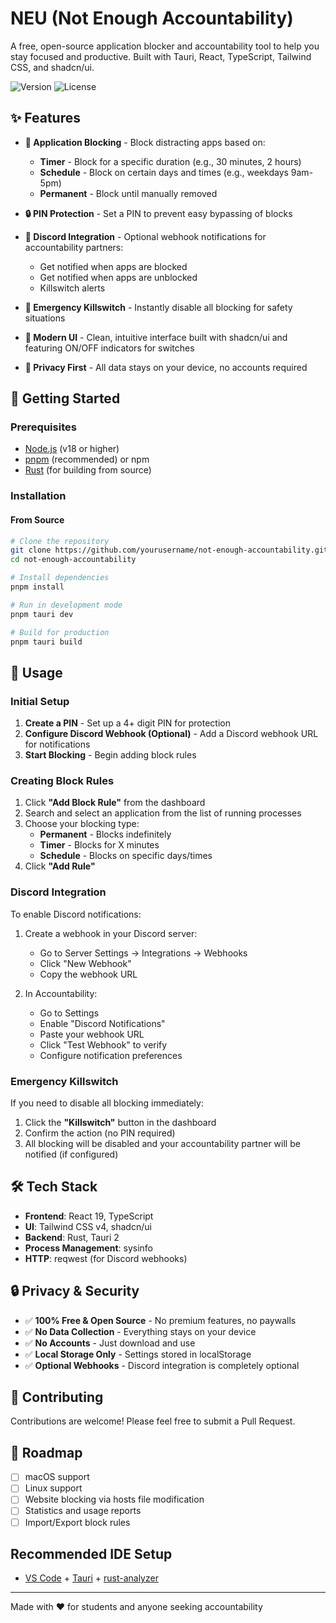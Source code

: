 # NEU (Not Enough Accountability)

A free, open-source application blocker and accountability tool to help you stay focused and productive. Built with Tauri, React, TypeScript, Tailwind CSS, and shadcn/ui.

![Version](https://img.shields.io/badge/version-0.1.0-blue)
![License](https://img.shields.io/badge/license-MIT-green)

## ✨ Features

- **🚫 Application Blocking** - Block distracting apps based on:

  - **Timer** - Block for a specific duration (e.g., 30 minutes, 2 hours)
  - **Schedule** - Block on certain days and times (e.g., weekdays 9am-5pm)
  - **Permanent** - Block until manually removed

- **🔒 PIN Protection** - Set a PIN to prevent easy bypassing of blocks

- **💬 Discord Integration** - Optional webhook notifications for accountability partners:

  - Get notified when apps are blocked
  - Get notified when apps are unblocked
  - Killswitch alerts

- **🚨 Emergency Killswitch** - Instantly disable all blocking for safety situations

- **🎨 Modern UI** - Clean, intuitive interface built with shadcn/ui and featuring ON/OFF indicators for switches

- **🔐 Privacy First** - All data stays on your device, no accounts required

## 🚀 Getting Started

### Prerequisites

- [Node.js](https://nodejs.org/) (v18 or higher)
- [pnpm](https://pnpm.io/) (recommended) or npm
- [Rust](https://www.rust-lang.org/) (for building from source)

### Installation

#### From Source

```bash
# Clone the repository
git clone https://github.com/yourusername/not-enough-accountability.git
cd not-enough-accountability

# Install dependencies
pnpm install

# Run in development mode
pnpm tauri dev

# Build for production
pnpm tauri build
```

## 📖 Usage

### Initial Setup

1. **Create a PIN** - Set up a 4+ digit PIN for protection
2. **Configure Discord Webhook (Optional)** - Add a Discord webhook URL for notifications
3. **Start Blocking** - Begin adding block rules

### Creating Block Rules

1. Click **"Add Block Rule"** from the dashboard
2. Search and select an application from the list of running processes
3. Choose your blocking type:
   - **Permanent** - Blocks indefinitely
   - **Timer** - Blocks for X minutes
   - **Schedule** - Blocks on specific days/times
4. Click **"Add Rule"**

### Discord Integration

To enable Discord notifications:

1. Create a webhook in your Discord server:

   - Go to Server Settings → Integrations → Webhooks
   - Click "New Webhook"
   - Copy the webhook URL

2. In Accountability:
   - Go to Settings
   - Enable "Discord Notifications"
   - Paste your webhook URL
   - Click "Test Webhook" to verify
   - Configure notification preferences

### Emergency Killswitch

If you need to disable all blocking immediately:

1. Click the **"Killswitch"** button in the dashboard
2. Confirm the action (no PIN required)
3. All blocking will be disabled and your accountability partner will be notified (if configured)

## 🛠️ Tech Stack

- **Frontend**: React 19, TypeScript
- **UI**: Tailwind CSS v4, shadcn/ui
- **Backend**: Rust, Tauri 2
- **Process Management**: sysinfo
- **HTTP**: reqwest (for Discord webhooks)

## 🔒 Privacy & Security

- ✅ **100% Free & Open Source** - No premium features, no paywalls
- ✅ **No Data Collection** - Everything stays on your device
- ✅ **No Accounts** - Just download and use
- ✅ **Local Storage Only** - Settings stored in localStorage
- ✅ **Optional Webhooks** - Discord integration is completely optional

## 🤝 Contributing

Contributions are welcome! Please feel free to submit a Pull Request.

## 📝 Roadmap

- [ ] macOS support
- [ ] Linux support
- [ ] Website blocking via hosts file modification
- [ ] Statistics and usage reports
- [ ] Import/Export block rules

## Recommended IDE Setup

- [VS Code](https://code.visualstudio.com/) + [Tauri](https://marketplace.visualstudio.com/items?itemName=tauri-apps.tauri-vscode) + [rust-analyzer](https://marketplace.visualstudio.com/items?itemName=rust-lang.rust-analyzer)

---

Made with ❤️ for students and anyone seeking accountability
